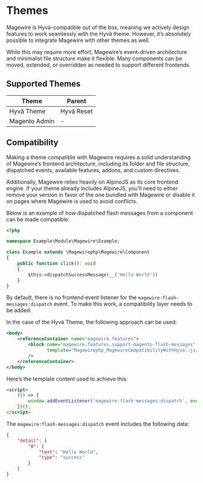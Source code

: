# Themes

Magewire is Hyvä-compatible out of the box, meaning we actively design features to work seamlessly with the Hyvä theme.
However, it’s absolutely possible to integrate Magewire with other themes as well.

While this may require more effort, Magewire’s event-driven architecture and minimalist file structure make it flexible.
Many components can be moved, extended, or overridden as needed to support different frontends.

## Supported Themes

| Theme         | Parent     |
|---------------|------------|
| Hyvä Theme    | Hyvä Reset |
| Magento Admin | -          |

## Compatibility

Making a theme compatible with Magewire requires a solid understanding of Magewire’s frontend architecture,
including its folder and file structure, dispatched events, available features, addons, and custom directives.

Additionally, Magewire relies heavily on AlpineJS as its core frontend engine. If your theme already includes AlpineJS,
you’ll need to either remove your version in favor of the one bundled with Magewire or disable it on pages where
Magewire is used to avoid conflicts.

Below is an example of how dispatched flash messages from a component can be made compatible:

```php title="src/Magewire/Example.php"
<?php

namespace Example\Module\Magewire\Example;

class Example extends \Magewirephp\Magewire\Component
{
    public function click(): void
    {
        $this->dispatchSuccessMessage(__('Hello World'))
    }
}
```

By default, there is no frontend event listener for the `magewire:flash-messages:dispatch` event. To make this work,
a compatibility layer needs to be added.

In the case of the Hyvä Theme, the following approach can be used:

```xml
<body>
    <referenceContainer name="magewire.features">
        <block name="magewire.features.support-magento-flash-messages"
               template="Magewirephp_MagewireCompatibilityWithHyva::js/magewire/features/support-magento-flash-messages/support-magento-flash-messages.phtml"
        />
    </referenceContainer>
</body>
```

Here’s the template content used to achieve this:

```html
<script>
    (() => {
        window.addEventListener('magewire:flash-messages:dispatch', event => dispatchMessages(event.detail));
    })();
</script>
```

The `magewire:flash-messages:dispatch` event includes the following data:

```json
{
    "detail": {
        "0": {
            "text": "Hello World",
            "type": "success"
        }
    }
}
```
